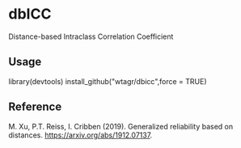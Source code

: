 # dbICC
Distance-based Intraclass Correlation Coefficient

## Usage
library(devtools)
install_github("wtagr/dbicc",force = TRUE)

## Reference
M. Xu, P.T. Reiss, I. Cribben (2019). Generalized reliability based on distances. https://arxiv.org/abs/1912.07137.
